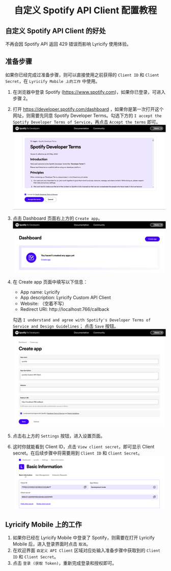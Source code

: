 <div align="center">

# 自定义 Spotify API Client 配置教程

</div>

## 自定义 Spotify API Client 的好处
不再会因 Spotify API 返回 429 错误而影响 Lyricify 使用体验。

## 准备步骤
如果你已经完成过准备步骤，则可以直接使用之前获得的 `Client ID` 和 `Client Secret`，在 `Lyricify Mobile 上的工作` 中使用。
1. 在浏览器中登录 Spotify (https://www.spotify.com)，如果你已登录，可进入步骤 2。
2. 打开 https://developer.spotify.com/dashboard ，如果你是第一次打开这个网址，则需要先同意 Spotify Developer Terms。勾选下方的 `I accept the Spotify Developer Terms of Service`，再点击 `Accept the terms` 即可。
![](pic/Demo-Pic01.png)
3. 点击 Dashboard 页面右上方的 `Create app`。
![](pic/Demo-Pic02.png)
4. 在 Create app 页面中填写以下信息：
   - App name: Lyricify
   - App description: Lyricify Custom API Client
   - Website: （空着不写）
   - Redirect URI: http://localhost:766/callback

   勾选 `I understand and agree with Spotify's Developer Terms of Service and Design Guidelines`；
   点击 `Save` 按钮。
![](pic/Demo-Pic03.png)
5. 点击右上方的 `Settings` 按钮，进入设置页面。
6. 这时你就能看到 Client ID，点击 `View client secret`，即可显示 Client secret。在后续步骤中将需要用到 `Client ID` 和 `Client Secret`。
![](pic/Demo-Pic04.png)

## Lyricify Mobile 上的工作
1. 如果你已经在 Lyricify Mobile 中登录了 Spotify，则需要在打开 Lyricify Mobile 后，进入登录界面时点击 `取消`。
2. 在欢迎界面 `自定义 API Client` 区域对应处输入准备步骤中获取到的 `Client ID` 和 `Client Secret`。
3. 点击 `登录 (获取 Token)`，重新完成登录和授权即可。